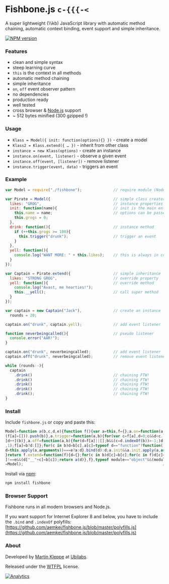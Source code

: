 # Fishbone.js `c-{{{-<`

A super lightweight (½kb) JavaScript library with automatic method chaining, automatic context binding, event support and simple inheritance.

[![NPM version](https://badge.fury.io/js/fishbone.png)](http://badge.fury.io/js/fishbone)

### Features

* clean and simple syntax
* steep learning curve
* `this` is the context in all methods
* automatic method chaining
* simple inheritance
* `on`, `off` event observer pattern
* no dependencies
* production ready
* well tested
* cross browser & [Node.js](http://nodejs.org) support
* ~ 512 bytes minified (300 gzipped !)

### Usage

* `Klass = Model({ init: function(options){} })` - create a model
* `Klass2 = Klass.extend({ … })` - inherit from other class
* `instance = new Klass(options)` - create an instance
* `instance.on(event, listener)` - observe a given event
* `instance.off(event, [listener])` - remove listener
* `instance.trigger(event, data)` - triggers an event

### Example

```js
var Model = require("./fishbone");              // require module (Node only)

var Pirate = Model({                            // simple class creator
  likes: "GROG",                                // instance properties
  init: function(name){                         // init is the main entrance
    this.name = name;                           // options can be passed
    this.grogs = 0;
  },
  drink: function(){                            // instance method
    if (++this.grogs >= 100){
      this.trigger("drunk");                    // trigger an event
    }
  },
  yell: function(){
    console.log("WANT MORE: " + this.likes);    // this is always in context
  }
});

var Captain = Pirate.extend({                   // simple inheritance
  likes: "STRONG GROG",                         // override property
  yell: function(){                             // override method
    console.log("Avast, me hearties!");
    this.__yell();                              // call super method
  }
});

var captain = new Captain("Jack"),              // create an instance
  rounds = 20;

captain.on("drunk", captain.yell);              // add event listener

function neverbeingcalled(){                    // pseudo listener
  console.error("AAR!");
}

captain.on("drunk", neverbeingcalled);          // add event listener
captain.off("drunk", neverbeingcalled);         // remove event listener

while (rounds--){ 
  captain
    .drink()                                    // chaining FTW!
    .drink()                                    // chaining FTW!
    .drink()                                    // chaining FTW!
    .drink()                                    // chaining FTW!
    .drink();                                   // chaining FTW!
}
```

### Install

Include `fishbone.js` or copy and paste this:

```js
Model=function a(b,c,d,e){function f(){var a=this,f={};a.on=function(a,b){(f[a]||
(f[a]=[])).push(b)},a.trigger=function(a,b){for(var c=f[a],d=0;c&&d<c.length;)c
[d++](b)},a.off=function(a,b){for(d=f[a]||[];b&&(c=d.indexOf(b))>-1;)d.splice(c
,1);f[a]=b?d:[]};for(c in b)d=b[c],a[c]=typeof d=="function"?function(){return(
d=this.apply(a,arguments))===e?a:d}.bind(d):d;a.init&&a.init.apply(a,arguments)
}return f.extend=function(f){d={};for(c in b)d[c]=b[c];for(c in f)d[c]=f[c],b[c
]!==e&&(d["__"+c]=b[c]);return a(d)},f},typeof module=="object"&&(module.exports
=Model);                                                              // c-{{{-<

```

Install via [npm](https://npmjs.org/package/fishbone):

```sh
npm install fishbone
```

### Browser Support

Fishbone runs in all modern browsers and Node.js.

If you want support for Internet Explorer 8 and below, you have to include the 
`.bind` and `.indexOf` polyfills: [https://github.com/aemkei/fishbone.js/blob/master/polyfills.js](https://github.com/aemkei/fishbone.js/blob/master/polyfills.js)

### About

Developed by [Martin Kleppe](https://plus.google.com/103747379090421872359) at [Ubilabs](http://www.ubilabs.net).

Released under the [WTFPL](http://en.wikipedia.org/wiki/WTFPL) license.


[![Analytics](https://ga-beacon.appspot.com/UA-57649-14/aemkei/fishbone)](https://github.com/igrigorik/ga-beacon)

